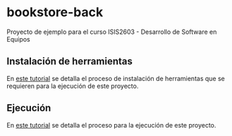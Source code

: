 # bookstore-back    

Proyecto de ejemplo para el curso ISIS2603 - Desarrollo de Software en Equipos

## Instalación de herramientas

En [este tutorial](https://misovirtual.virtual.uniandes.edu.co/codelabs/ISIS2603_MaquinaPropia/index.html) se detalla el proceso de instalación de herramientas que se requieren para la ejecución de este proyecto.

## Ejecución

En [este tutorial](https://misovirtual.virtual.uniandes.edu.co/codelabs/ISIS2603_EjecucionBack/index.html) se detalla el proceso para la ejecución de este proyecto.
